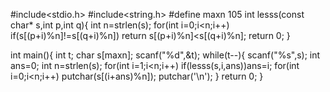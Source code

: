 #include<stdio.h>
#include<string.h>
#define maxn 105
int lesss(const char* s,int p,int q){
    int n=strlen(s);
    for(int i=0;i<n;i++)
        if(s[(p+i)%n]!=s[(q+i)%n])
        return s[(p+i)%n]<s[(q+i)%n];
    return 0;
}

int main(){
    int t;
    char s[maxn];
    scanf("%d",&t);
    while(t--){
        scanf("%s",s);
        int ans=0;
        int n=strlen(s);
        for(int i=1;i<n;i++)
            if(lesss(s,i,ans))ans=i;
        for(int i=0;i<n;i++)
            putchar(s[(i+ans)%n]);
        putchar('\n');
    }
    return 0;
}
